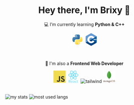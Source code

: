 <h1 align="center">Hey there, I'm Brixy 💎</h1>

<p align="center">💻 I’m currently learning <strong>Python & C++</strong></p>
<p align="center">
  <img src="https://raw.githubusercontent.com/devicons/devicon/master/icons/python/python-original.svg" alt="python" width="40" height="40"/>
  <img src="https://raw.githubusercontent.com/devicons/devicon/master/icons/cplusplus/cplusplus-original.svg" alt="cplusplus" width="40" height="40"/>
</p>
<br/>

<p align="center">🔮 I'm also a <strong>Frontend Web Developer</strong></p>
<p align="center">
  <img src="https://raw.githubusercontent.com/devicons/devicon/master/icons/javascript/javascript-original.svg" alt="javascript" width="40" height="40"/>
  <img src="https://raw.githubusercontent.com/devicons/devicon/master/icons/react/react-original-wordmark.svg" alt="react" width="40" height="40"/>
  <img src="https://www.vectorlogo.zone/logos/tailwindcss/tailwindcss-icon.svg" alt="tailwind" width="40" height="40"/>
  <img src="https://raw.githubusercontent.com/devicons/devicon/master/icons/mongodb/mongodb-original-wordmark.svg" alt="mongodb" width="40" height="40"/>
</p>
<br/>

<div>
<img alt="my stats" width=500 align="center" src="https://github-readme-stats-br1xxys-projects.vercel.app//api?username=br1xxy&theme=github_dark&show_icons=true" />
<img alt="most used langs" width=500 align="center" src="https://github-readme-stats-br1xxys-projects.vercel.app/api/top-langs/?username=br1xxy&layout=compact" />
</div>
<!--
**Br1xxy/Br1xxy** is a ✨ _special_ ✨ repository because its `README.md` (this file) appears on your GitHub profile.

Here are some ideas to get you started:

- 🔭 I’m currently working on ...
- 🌱 I’m currently learning ...
- 👯 I’m looking to collaborate on ...
- 🤔 I’m looking for help with ...
- 💬 Ask me about ...
- 📫 How to reach me: ...
- 😄 Pronouns: ...
- ⚡ Fun fact: ...
-->
